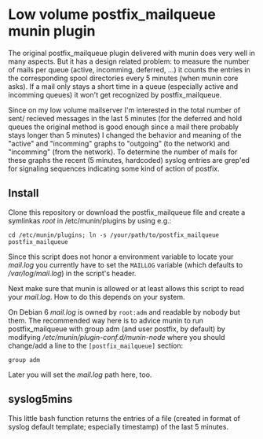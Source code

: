 Low volume postfix_mailqueue munin plugin
=========================================

The original postfix_mailqueue plugin delivered with munin does very well
in many aspects. But it has a design related problem: to measure the number
of mails per queue (active, incomming, deferred, ...) it counts the entries
in the corresponding spool directories every 5 minutes (when munin core asks).
If a mail only stays a short time in a queue (especially active and incomming
queues) it won't get recognized by postfix_mailqueue.

Since on my low volume mailserver I'm interested in the total number of sent/
recieved messages in the last 5 minutes (for the deferred and hold queues the
original method is good enough since a mail there probably stays longer than
5 minutes) I changed the behavior and meaning of the "active" and "incomming"
graphs to "outgoing" (to the network) and "incomming" (from the network).
To determine the number of mails for these graphs the recent (5 minutes, hardcoded)
syslog entries are grep'ed for signaling sequences indicating some kind of
action of postfix.

Install
-------

Clone this repository or download the postfix_mailqueue file and create a
symlinkas *root* in /etc/munin/plugins by using e.g.:

	cd /etc/munin/plugins; ln -s /your/path/to/postfix_mailqueue postfix_mailqueue

Since this script does not honor a environment variable to locate your
*mail.log* you currently have to set the `MAILLOG` variable (which defaults
to */var/log/mail.log*) in the script's header.

Next make sure that munin is allowed or at least allows this script to read
your *mail.log*. How to do this depends on your system.

On Debian 6 *mail.log* is owned by `root:adm` and readable by nobody but them.
The recommended way here is to advice munin to run postfix_mailqueue with group
adm (and user postfix, by default) by modifying */etc/munin/plugin-conf.d/munin-node*
where you should change/add a line to the `[postfix_mailqueue]` section:

	group adm

Later you will set the *mail.log* path here, too.

syslog5mins
-----------

This little bash function returns the entries of a file (created in format of
syslog default template; especially timestamp) of the last 5 minutes.
